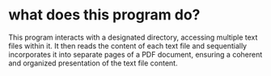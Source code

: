 # what does this program do?

This program interacts with a designated directory, accessing multiple text files within it. It then reads the content of each text file and sequentially incorporates it into separate pages of a PDF document, ensuring a coherent and organized presentation of the text file content.